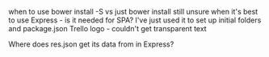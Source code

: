 when to use bower install -S vs just bower install
still unsure when it's best to use Express - is it needed for SPA?
  I've just used it to set up initial folders and package.json
Trello logo - couldn't get transparent text


Where does res.json get its data from in Express?